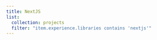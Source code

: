 ```yaml
---
title: NextJS
list:
  collection: projects
  filter: "item.experience.libraries contains 'nextjs'"
---
```


